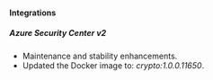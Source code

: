 
#### Integrations
##### Azure Security Center v2
- Maintenance and stability enhancements.
- Updated the Docker image to: *crypto:1.0.0.11650*.
